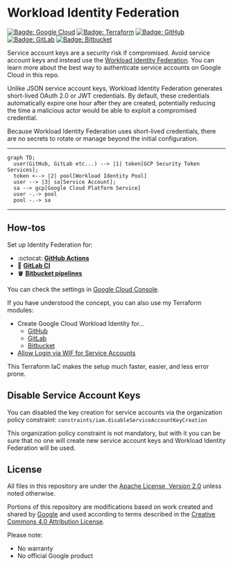 # Workload Identity Federation

[![Bagde: Google Cloud](https://img.shields.io/badge/Google%20Cloud-%234285F4.svg?logo=google-cloud&logoColor=white)](#readme)
[![Badge: Terraform](https://img.shields.io/badge/Terraform-%235835CC.svg?logo=terraform&logoColor=white)](https://github.com/Cyclenerd/google-workload-identity-federation/tree/master/allow/examples#readme)
[![Badge: GitHub](https://img.shields.io/badge/GitHub-181717.svg?logo=github&logoColor=white)](./github.md)
[![Badge: GitLab](https://img.shields.io/badge/GitLab-FC6D26.svg?logo=gitlab&logoColor=white)](./gitlab.md)
[![Badge: Bitbucket](https://img.shields.io/badge/Bitbucket-0052CC.svg?logo=bitbucket&logoColor=white)](./bitbucket.md)

Service account keys are a security risk if compromised.
Avoid service account keys and instead use the [Workload Identity Federation](https://cloud.google.com/iam/docs/workload-identity-federation).
You can learn more about the best way to authenticate service accounts on Google Cloud in this repo.

Unlike JSON service account keys, Workload Identity Federation generates short-lived OAuth 2.0 or JWT credentials.
By default, these credentials automatically expire one hour after they are created,
potentially reducing the time a malicious actor would be able to exploit a compromised credential.

Because Workload Identity Federation uses short-lived credentials, there are no secrets to rotate or manage beyond the initial configuration.

---

```mermaid
graph TD;
  user(GitHub, GitLab etc...) --> |1| token[GCP Security Token Services];
  token <--> |2| pool[Workload Identity Pool]
  user --> |3| sa[Service Account];
  sa --> gcp[Google Cloud Platform Service]
  user -.-> pool
  pool -.-> sa
```

---


## How-tos

Set up Identity Federation for:

* :octocat: **[GitHub Actions](./github.md)**
* 🦊 **[GitLab CI](./gitlab.md)**
* 🪣 **[Bitbucket pipelines](./bitbucket.md)**

You can check the settings in [Google Cloud Console](./console.md).

If you have understood the concept, you can also use my Terraform modules:

* Create Google Cloud Workload Identity for...
  * [GitHub](https://registry.terraform.io/modules/Cyclenerd/wif-github/google/latest)
  * [GitLab](https://registry.terraform.io/modules/Cyclenerd/wif-gitlab/google/latest)
  * [Bitbucket](https://registry.terraform.io/modules/Cyclenerd/wif-bitbucket/google/latest)
* [Allow Login via WIF for Service Accounts](https://registry.terraform.io/modules/Cyclenerd/wif-service-account/google/latest)

This Terraform IaC makes the setup much faster, easier, and less error prone.


## Disable Service Account Keys

You can disabled the key creation for service accounts via the organization policy constraint: `constraints/iam.disableServiceAccountKeyCreation`

This organization policy constraint is not mandatory, but with it you can be sure that no one will create new service account keys and Workload Identity Federation will be used.


## License

All files in this repository are under the [Apache License, Version 2.0](LICENSE) unless noted otherwise.

Portions of this repository are modifications based on work created and shared by [Google](https://developers.google.com/readme/policies)
and used according to terms described in the [Creative Commons 4.0 Attribution License](https://creativecommons.org/licenses/by/4.0/).

Please note:

* No warranty
* No official Google product
